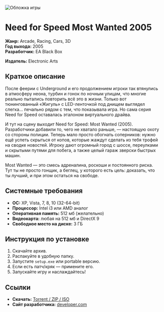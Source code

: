 ![Обложка игры](https://raw.githubusercontent.com/Killer200000/iso-archive/main/content/ScreenShots_games/NFS_Most_Wanted.PNG)

# Neеd for Speed Most Wanted 2005
**Жанр:** Arcade, Racing, Cars, 3D  
**Год выхода:** 2005  
**Разработчик:** EA Black Box

**Издатель:** Electronic Arts   

## Краткое описание
После феерии с Underground и его продолжением игроки так втянулись в атмосферу неона, турбин и гонок по ночным улицам, что многие реально пытались повторить всё это в жизни. Только вот тюнингованный «Жигуль» с LED-ленточкой под днищем выглядел слегка… печально рядом с тем, что показывала игра. Но сама серия Need for Speed оставалась эталоном виртуального драйва.

И тут на сцену выходит Need for Speed: Most Wanted (2005). Разработчики добавили то, чего не хватало раньше, — настоящую охоту со стороны полиции. Теперь мало просто обогнать соперников: нужно ещё успеть скрыться от копов, которые жаждут сделать из тебя трофей на сводке новостей. Игроку дают огромный город с шоссе, переулками и скрытыми путями для побега, а также целый гараж зверски быстрых машин.

Most Wanted — это смесь адреналина, роскоши и постоянного риска. Тут ты не просто гонщик, а беглец, у которого есть цель: доказать, что ты лучший, и при этом остаться на свободе.

## Системные требования
- **ОС:** XP, Vista, 7, 8, 10 (32-64-bit) 
- **Процессор:** Intel i3 или AMD аналог  
- **Оперативная память:** 512 мб (желательно)  
- **Видеокарта:** любая на 512 мб и DirectX 9  
- **Свободное место на диске:** 3 ГБ  

## Инструкция по установке
1. Скачайте архив.  
2. Распакуйте в удобную папку.  
3. Запустите `setup.exe` или portable версию.  
4. Если есть патч/кряк — примените его.  
5. Запускайте игру и наслаждайтесь!  

## Ссылки
- **Скачать:** [Torrent / ZIP / ISO](ссылка)  
- **Сайт разработчика:** [developer.com](https://developer.com)
